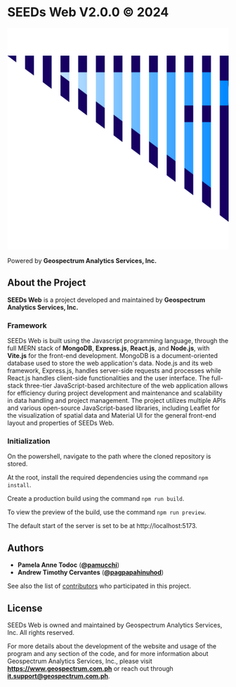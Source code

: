 # SEEDs Web V2.0.0 © 2024

![Company Logo](./public/company-logo.png)

Powered by **Geospectrum Analytics Services, Inc.**

## About the Project

**SEEDs Web** is a project developed and maintained by **Geospectrum Analytics Services, Inc.**

### Framework

SEEDs Web is built using the Javascript programming language, through the full MERN stack of **MongoDB**, **Express.js**, **React.js**, and **Node.js**, with **Vite.js** for the front-end development. MongoDB is a document-oriented database used to store the web application's data. Node.js and its web framework, Express.js, handles server-side requests and processes while React.js handles client-side functionalities and the user interface. The full-stack three-tier JavaScript-based architecture of the web application allows for efficiency during project development and maintenance and scalability in data handling and project management. The project utilizes multiple APIs and various open-source JavaScript-based libraries, including Leaflet for the visualization of spatial data and Material UI for the general front-end layout and properties of SEEDs Web.

### Initialization

On the powershell, navigate to the path where the cloned repository is stored.

At the root, install the required dependencies using the command `npm install`.

Create a production build using the command `npm run build`.

To view the preview of the build, use the command `npm run preview`.

The default start of the server is set to be at http\://localhost:5173.

## Authors

* **Pamela Anne Todoc** (**@[pamucchi](https://github.com/pamucchi)**)
* **Andrew Timothy Cervantes** (**@[pagpapahinuhod](https://github.com/pagpapahinuhod)**)

See also the list of [contributors](https://github.com/geospectrum-ph/seeds/contributors) who participated in this project.

## License

SEEDs Web is owned and maintained by Geospectrum Analytics Services, Inc. All rights reserved.

For more details about the development of the website and usage of the program and any section of the code, and for more information about Geospectrum Analytics Services, Inc., please visit **https://www.geospectrum.com.ph** or reach out through **it.support@geospectrum.com.ph**.